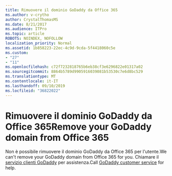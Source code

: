 ```yaml
---
title: Rimuovere il dominio GoDaddy da Office 365
ms.author: v-crytho
author: CrystalThomasMS
ms.date: 8/21/2017
ms.audience: ITPro
ms.topic: article
ROBOTS: NOINDEX, NOFOLLOW
localization_priority: Normal
ms.assetid: 1b858223-22ec-4c9d-9cda-5f4418060c5e
ms.custom:
- "27"
- "11"
ms.openlocfilehash: c72f7232818765b6eb38cf3e6296822e01317a02
ms.sourcegitcommit: 8864b5789d9905916039081b53530c7e6d8bc529
ms.translationtype: MT
ms.contentlocale: it-IT
ms.lasthandoff: 09/10/2019
ms.locfileid: "36822022"
---
```

# <a name="remove-your-godaddy-domain-from-office-365"></a><span data-ttu-id="070ab-102">Rimuovere il dominio GoDaddy da Office 365</span><span class="sxs-lookup"><span data-stu-id="070ab-102">Remove your GoDaddy domain from Office 365</span></span>

<span data-ttu-id="070ab-103">Non è possibile rimuovere il dominio GoDaddy da Office 365 per l'utente.</span><span class="sxs-lookup"><span data-stu-id="070ab-103">We can't remove your GoDaddy domain from Office 365 for you.</span></span> <span data-ttu-id="070ab-104">Chiamare il [servizio clienti GoDaddy](https://aka.ms/contact-godaddy) per assistenza.</span><span class="sxs-lookup"><span data-stu-id="070ab-104">Call [GoDaddy customer service](https://aka.ms/contact-godaddy) for help.</span></span>
  